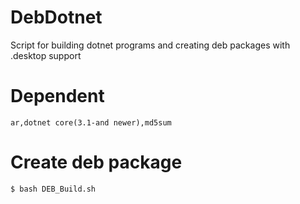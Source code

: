 # DebDotnet
Script for building dotnet programs and creating deb packages with .desktop support

# Dependent
<code>ar,dotnet core(3.1-and newer),md5sum</code>


# Create deb package
<code>$ bash DEB_Build.sh</code>
